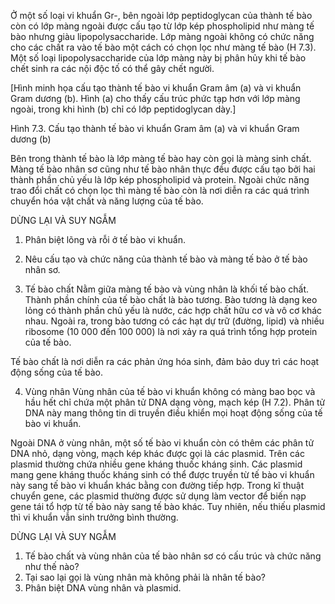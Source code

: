 Ở một số loại vi khuẩn Gr-, bên ngoài lớp peptidoglycan của thành tế bào còn có lớp màng ngoài được cấu tạo từ lớp kép phospholipid như màng tế bào nhưng giàu lipopolysaccharide. Lớp màng ngoài không có chức năng cho các chất ra vào tế bào một cách có chọn lọc như màng tế bào (H 7.3). Một số loại lipopolysaccharide của lớp màng này bị phân hủy khi tế bào chết sinh ra các nội độc tố có thể gây chết người.

[Hình minh họa cấu tạo thành tế bào vi khuẩn Gram âm (a) và vi khuẩn Gram dương (b). Hình (a) cho thấy cấu trúc phức tạp hơn với lớp màng ngoài, trong khi hình (b) chỉ có lớp peptidoglycan dày.]

Hình 7.3. Cấu tạo thành tế bào vi khuẩn Gram âm (a) và vi khuẩn Gram dương (b)

Bên trong thành tế bào là lớp màng tế bào hay còn gọi là màng sinh chất. Màng tế bào nhân sơ cũng như tế bào nhân thực đều được cấu tạo bởi hai thành phần chủ yếu là lớp kép phospholipid và protein. Ngoài chức năng trao đổi chất có chọn lọc thì màng tế bào còn là nơi diễn ra các quá trình chuyển hóa vật chất và năng lượng của tế bào.

DỪNG LẠI VÀ SUY NGẪM
1. Phân biệt lõng và rỗi ở tế bào vi khuẩn.
2. Nêu cấu tạo và chức năng của thành tế bào và màng tế bào ở tế bào nhân sơ.

3. Tế bào chất
Nằm giữa màng tế bào và vùng nhân là khối tế bào chất. Thành phần chính của tế bào chất là bào tương. Bào tương là dạng keo lỏng có thành phần chủ yếu là nước, các hợp chất hữu cơ và vô cơ khác nhau. Ngoài ra, trong bào tương có các hạt dự trữ (đường, lipid) và nhiều ribosome (10 000 đến 100 000) là nơi xảy ra quá trình tổng hợp protein của tế bào.

Tế bào chất là nơi diễn ra các phản ứng hóa sinh, đảm bảo duy trì các hoạt động sống của tế bào.

4. Vùng nhân
Vùng nhân của tế bào vi khuẩn không có màng bao bọc và hầu hết chỉ chứa một phân tử DNA dạng vòng, mạch kép (H 7.2). Phân tử DNA này mang thông tin di truyền điều khiển mọi hoạt động sống của tế bào vi khuẩn.

Ngoài DNA ở vùng nhân, một số tế bào vi khuẩn còn có thêm các phân tử DNA nhỏ, dạng vòng, mạch kép khác được gọi là các plasmid. Trên các plasmid thường chứa nhiều gene kháng thuốc kháng sinh. Các plasmid mang gene kháng thuốc kháng sinh có thể được truyền từ tế bào vi khuẩn này sang tế bào vi khuẩn khác bằng con đường tiếp hợp. Trong kĩ thuật chuyển gene, các plasmid thường được sử dụng làm vector để biến nạp gene tái tổ hợp từ tế bào này sang tế bào khác. Tuy nhiên, nếu thiếu plasmid thì vi khuẩn vẫn sinh trưởng bình thường.

DỪNG LẠI VÀ SUY NGẪM
1. Tế bào chất và vùng nhân của tế bào nhân sơ có cấu trúc và chức năng như thế nào?
2. Tại sao lại gọi là vùng nhân mà không phải là nhân tế bào?
3. Phân biệt DNA vùng nhân và plasmid.